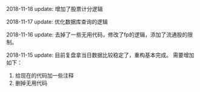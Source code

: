 2018-11-18 update:
增加了股票计分逻辑

2018-11-17 update:
优化数据库查询的逻辑

2018-11-16 update:
去掉了一些无用代码，修改了fp的逻辑，添加了流通股的限制。

2018-11-15 update:
目前复盘拿当日数据比较稳定了，重构基本完成。
需要增加如下：
1. 给现在的代码加一些注释
2. 删掉无用代码

